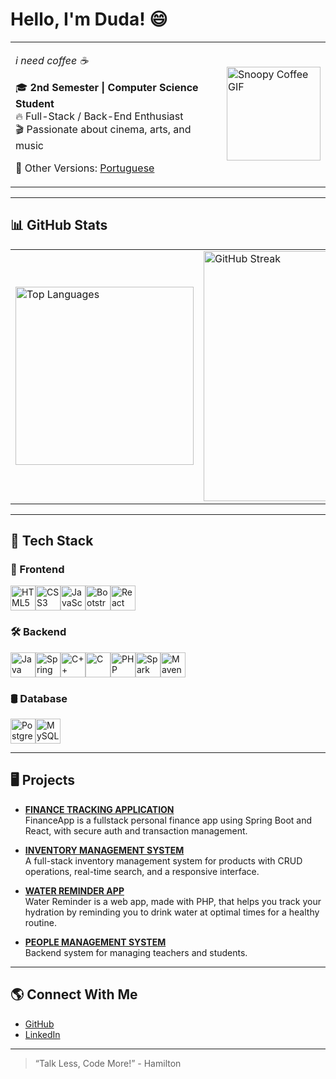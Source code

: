 <!-- English Version -->
# Hello, I'm Duda! 😄

<table>
  <tr>
    <td>
      <p><i>i need coffee ☕</i></p>
      <p>🎓 <b>2nd Semester | Computer Science Student</b><br/>
         🔥 Full-Stack / Back-End Enthusiast<br/>
         🎬 Passionate about cinema, arts, and music
      </p>
      <p>📄 Other Versions: <a href="README_pt.md">Portuguese</a></p>
    </td>
    <td>
      <img src="https://media.tenor.com/KuCmU3O8vQUAAAAj/snoopy.gif" alt="Snoopy Coffee GIF" width="150px" />
    </td>
  </tr>
</table>

---

## 📊 GitHub Stats

<table>
  <tr>
    <td>
      <img src="https://github-readme-stats.vercel.app/api/top-langs/?username=maria-brito15&layout=compact&theme=radical" alt="Top Languages" width="285px" />
    </td>
    <td>
      <img src="https://github-readme-streak-stats.herokuapp.com/?user=maria-brito15&theme=radical" alt="GitHub Streak" width="400px" />
    </td>
  </tr>
</table>

---

## 🚀 Tech Stack

### 🎨 Frontend  
<div style="display: flex; flex-wrap: wrap; align-items: center;">
  <img src="https://cdn.jsdelivr.net/gh/devicons/devicon/icons/html5/html5-original.svg" alt="HTML5" width="40" height="40" title="HTML5"/>
  <img src="https://cdn.jsdelivr.net/gh/devicons/devicon/icons/css3/css3-original.svg" alt="CSS3" width="40" height="40" title="CSS3"/>
  <img src="https://cdn.jsdelivr.net/gh/devicons/devicon/icons/javascript/javascript-original.svg" alt="JavaScript" width="40" height="40" title="JavaScript"/>
  <img src="https://cdn.jsdelivr.net/gh/devicons/devicon/icons/bootstrap/bootstrap-original.svg" alt="Bootstrap" width="40" height="40" title="Bootstrap"/>
  <img src="https://cdn.jsdelivr.net/gh/devicons/devicon/icons/react/react-original.svg" alt="React" width="40" height="40" title="React"/>
</div>

### 🛠️ Backend  
<div style="display: flex; flex-wrap: wrap; align-items: center;">
  <img src="https://cdn.jsdelivr.net/gh/devicons/devicon/icons/java/java-original.svg" alt="Java" width="40" height="40" title="Java"/>
  <img src="https://cdn.jsdelivr.net/gh/devicons/devicon/icons/spring/spring-original.svg" alt="Spring Boot" width="40" height="40" title="Spring Boot"/>
  <img src="https://cdn.jsdelivr.net/gh/devicons/devicon/icons/cplusplus/cplusplus-original.svg" alt="C++" width="40" height="40" title="C++"/>
  <img src="https://cdn.jsdelivr.net/gh/devicons/devicon/icons/c/c-original.svg" alt="C" width="40" height="40" title="C"/>
  <img src="https://cdn.jsdelivr.net/gh/devicons/devicon/icons/php/php-original.svg" alt="PHP" width="40" height="40" title="PHP"/>
  <img src="https://sparkjava.com/img/logo.svg" alt="Spark Java" width="40" height="40" title="Spark Java"/>
  <img src="https://cdn.jsdelivr.net/gh/devicons/devicon/icons/maven/maven-original.svg" alt="Maven" width="40" height="40" title="Maven"/>
</div>

### 🛢️ Database  
<div style="display: flex; flex-wrap: wrap; align-items: center;">
  <img src="https://cdn.jsdelivr.net/gh/devicons/devicon/icons/postgresql/postgresql-original.svg" alt="PostgreSQL" width="40" height="40" title="PostgreSQL"/>
  <img src="https://cdn.jsdelivr.net/gh/devicons/devicon/icons/mysql/mysql-original.svg" alt="MySQL" width="40" height="40" title="MySQL"/>
</div>

---

## 🖥️ Projects

- [**FINANCE TRACKING APPLICATION**](https://github.com/maria-brito15/FinanceApp/)  
  FinanceApp is a fullstack personal finance app using Spring Boot and React, with secure auth and transaction management.  
  
- [**INVENTORY MANAGEMENT SYSTEM**](https://github.com/maria-brito15/InventoryManager/)  
  A full-stack inventory management system for products with CRUD operations, real-time search, and a responsive interface.

- [**WATER REMINDER APP**](https://github.com/maria-brito15/water-reminder-php/)  
  Water Reminder is a web app, made with PHP, that helps you track your hydration by reminding you to drink water at optimal times for a healthy routine.

- [**PEOPLE MANAGEMENT SYSTEM**](https://github.com/maria-brito15/sistema-gerenciamento-pessoas-cpp)  
  Backend system for managing teachers and students.

---

## 🌎 Connect With Me

- [GitHub](https://github.com/maria-brito15)
- [LinkedIn](https://www.linkedin.com/in/maria-eduarda-brito-a18064358/)

---

> “Talk Less, Code More!” - Hamilton
